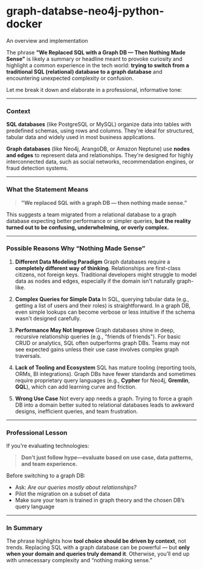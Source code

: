 # graph-databse-neo4j-python-docker
An overview and implementation

The phrase **"We Replaced SQL with a Graph DB — Then Nothing Made Sense"** is likely a summary or headline meant to provoke curiosity and highlight a common experience in the tech world: **trying to switch from a traditional SQL (relational) database to a graph database** and encountering unexpected complexity or confusion.

Let me break it down and elaborate in a professional, informative tone:

---

### **Context**

**SQL databases** (like PostgreSQL or MySQL) organize data into tables with predefined schemas, using rows and columns. They're ideal for structured, tabular data and widely used in most business applications.

**Graph databases** (like Neo4j, ArangoDB, or Amazon Neptune) use **nodes and edges** to represent data and relationships. They're designed for highly interconnected data, such as social networks, recommendation engines, or fraud detection systems.

---

### **What the Statement Means**

> **"We replaced SQL with a graph DB — then nothing made sense."**

This suggests a team migrated from a relational database to a graph database expecting better performance or simpler queries, **but the reality turned out to be confusing, underwhelming, or overly complex.**

---

### **Possible Reasons Why “Nothing Made Sense”**

1. **Different Data Modeling Paradigm**
   Graph databases require a **completely different way of thinking**. Relationships are first-class citizens, not foreign keys. Traditional developers might struggle to model data as nodes and edges, especially if the domain isn't naturally graph-like.

2. **Complex Queries for Simple Data**
   In SQL, querying tabular data (e.g., getting a list of users and their roles) is straightforward. In a graph DB, even simple lookups can become verbose or less intuitive if the schema wasn't designed carefully.

3. **Performance May Not Improve**
   Graph databases shine in deep, recursive relationship queries (e.g., "friends of friends"). For basic CRUD or analytics, SQL often outperforms graph DBs. Teams may not see expected gains unless their use case involves complex graph traversals.

4. **Lack of Tooling and Ecosystem**
   SQL has mature tooling (reporting tools, ORMs, BI integrations). Graph DBs have fewer standards and sometimes require proprietary query languages (e.g., **Cypher** for Neo4j, **Gremlin**, **GQL**), which can add learning curve and friction.

5. **Wrong Use Case**
   Not every app needs a graph. Trying to force a graph DB into a domain better suited to relational databases leads to awkward designs, inefficient queries, and team frustration.

---

### **Professional Lesson**

If you're evaluating technologies:

> **Don’t just follow hype—evaluate based on use case, data patterns, and team experience.**

Before switching to a graph DB:

* Ask: *Are our queries mostly about relationships?*
* Pilot the migration on a subset of data
* Make sure your team is trained in graph theory and the chosen DB’s query language

---

### **In Summary**

The phrase highlights how **tool choice should be driven by context**, not trends. Replacing SQL with a graph database can be powerful — but **only when your domain and queries truly demand it**. Otherwise, you’ll end up with unnecessary complexity and “nothing making sense.”

